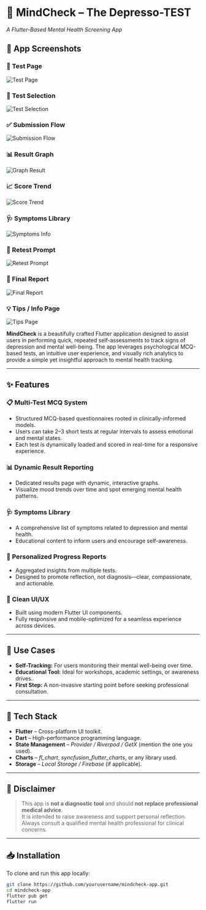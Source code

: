 # 🧠 MindCheck – The Depresso-TEST  
*A Flutter-Based Mental Health Screening App*
## 📱 App Screenshots

### 🧪 Test Page
![Test Page](./IMAGES/IMG-20250729-WA0034.jpg)

### 📝 Test Selection
![Test Selection](./IMAGES/IMG-20250729-WA0035.jpg)

### ✅ Submission Flow
![Submission Flow](./IMAGES/IMG-20250729-WA0036.jpg)

### 📊 Result Graph
![Graph Result](./IMAGES/IMG-20250729-WA0037.jpg)

### 📈 Score Trend
![Score Trend](./IMAGES/IMG-20250729-WA0038.jpg)

### 🩺 Symptoms Library
![Symptoms Info](./IMAGES/IMG-20250729-WA0039.jpg)

### 🔁 Retest Prompt
![Retest Prompt](./IMAGES/IMG-20250729-WA0040.jpg)

### 🧾 Final Report
![Final Report](./IMAGES/IMG-20250729-WA0041.jpg)

### 💡 Tips / Info Page
![Tips Page](./IMAGES/IMG-20250729-WA0042.jpg)

**MindCheck** is a beautifully crafted Flutter application designed to assist users in performing quick, repeated self-assessments to track signs of depression and mental well-being. The app leverages psychological MCQ-based tests, an intuitive user experience, and visually rich analytics to provide a simple yet insightful approach to mental health tracking.

---

## ✨ Features

### 📋 Multi-Test MCQ System
- Structured MCQ-based questionnaires rooted in clinically-informed models.
- Users can take 2–3 short tests at regular intervals to assess emotional and mental states.
- Each test is dynamically loaded and scored in real-time for a responsive experience.

### 📊 Dynamic Result Reporting
- Dedicated results page with dynamic, interactive graphs.
- Visualize mood trends over time and spot emerging mental health patterns.

### 🩺 Symptoms Library
- A comprehensive list of symptoms related to depression and mental health.
- Educational content to inform users and encourage self-awareness.

### 🧾 Personalized Progress Reports
- Aggregated insights from multiple tests.
- Designed to promote reflection, not diagnosis—clear, compassionate, and actionable.

### 🎨 Clean UI/UX
- Built using modern Flutter UI components.
- Fully responsive and mobile-optimized for a seamless experience across devices.

---

## 🚀 Use Cases

- **Self-Tracking:** For users monitoring their mental well-being over time.  
- **Educational Tool:** Ideal for workshops, academic settings, or awareness drives.  
- **First Step:** A non-invasive starting point before seeking professional consultation.

---

## 🧱 Tech Stack

- **Flutter** – Cross-platform UI toolkit.  
- **Dart** – High-performance programming language.  
- **State Management** – *Provider / Riverpod / GetX* (mention the one you used).  
- **Charts** – *fl_chart*, *syncfusion_flutter_charts*, or any library used.  
- **Storage** – *Local Storage / Firebase* (if applicable).  

---

## 🔐 Disclaimer

> This app is **not a diagnostic tool** and should **not replace professional medical advice**.  
It is intended to raise awareness and support personal reflection. Always consult a qualified mental health professional for clinical concerns.

---

## 📥 Installation

To clone and run this app locally:

```bash
git clone https://github.com/yourusername/mindcheck-app.git
cd mindcheck-app
flutter pub get
flutter run
